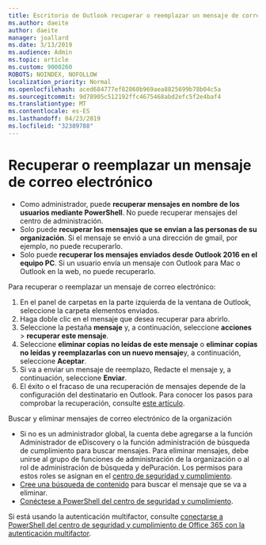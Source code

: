 ```yaml
---
title: Escritorio de Outlook recuperar o reemplazar un mensaje de correo electrónico
ms.author: daeite
author: daeite
manager: joallard
ms.date: 3/13/2019
ms.audience: Admin
ms.topic: article
ms.custom: 9000260
ROBOTS: NOINDEX, NOFOLLOW
localization_priority: Normal
ms.openlocfilehash: aced684777ef82860b969aea8825699b78b04c5a
ms.sourcegitcommit: 9d78905c512192ffc4675468abd2efc5f2e4baf4
ms.translationtype: MT
ms.contentlocale: es-ES
ms.lasthandoff: 04/23/2019
ms.locfileid: "32389788"
---
```

# <a name="recall-or-replace-an-email-message"></a>Recuperar o reemplazar un mensaje de correo electrónico

- Como administrador, puede **recuperar mensajes en nombre de los usuarios mediante PowerShell**. No puede recuperar mensajes del centro de administración.
- Solo puede **recuperar los mensajes que se envían a las personas de su organización**. Si el mensaje se envió a una dirección de gmail, por ejemplo, no puede recuperarlo.
- Solo puede **recuperar los mensajes enviados desde Outlook 2016 en el equipo PC**. Si un usuario envía un mensaje con Outlook para Mac o Outlook en la web, no puede recuperarlo.

Para recuperar o reemplazar un mensaje de correo electrónico:

1. En el panel de carpetas en la parte izquierda de la ventana de Outlook, seleccione la carpeta elementos enviados.
1. Haga doble clic en el mensaje que desea recuperar para abrirlo.
1. Seleccione la pestaña **mensaje** y, a continuación, seleccione **acciones** > **recuperar este mensaje**.
1. Seleccione **eliminar copias no leídas de este mensaje** o **eliminar copias no leídas y reemplazarlas con un nuevo mensaje**y, a continuación, seleccione **Aceptar**.
1. Si va a enviar un mensaje de reemplazo, Redacte el mensaje y, a continuación, seleccione **Enviar**.
1. El éxito o el fracaso de una recuperación de mensajes depende de la configuración del destinatario en Outlook. Para conocer los pasos para comprobar la recuperación, consulte [este artículo](https://support.office.com/article/35027f88-d655-4554-b4f8-6c0729a723a0).

Buscar y eliminar mensajes de correo electrónico de la organización

- Si no es un administrador global, la cuenta debe agregarse a la función Administrador de eDiscovery o la función administración de búsqueda de cumplimiento para buscar mensajes. Para eliminar mensajes, debe unirse al grupo de funciones de administración de la organización o al rol de administración de búsqueda y dePuración. Los permisos para estos roles se asignan en el [centro de seguridad y cumplimiento](https://go.microsoft.com/fwlink/?linkid=2083731).
- [Cree una búsqueda de contenido](https://docs.microsoft.com/office365/securitycompliance/content-search) para buscar el mensaje que se va a eliminar.
- [Conéctese a PowerShell del centro de seguridad y cumplimiento](https://docs.microsoft.com/powershell/exchange/office-365-scc/connect-to-scc-powershell/connect-to-scc-powershell?view=exchange-ps).

Si está usando la autenticación multifactor, consulte [conectarse a PowerShell del centro de seguridad y cumplimiento de Office 365 con la autenticación multifactor](https://docs.microsoft.com/powershell/exchange/office-365-scc/connect-to-scc-powershell/mfa-connect-to-scc-powershell?view=exchange-ps).